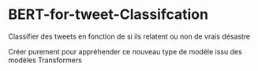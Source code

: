 # BERT-for-tweet-Classifcation

Classifier des tweets en fonction de si ils relatent ou non de vrais désastre

Créer purement pour appréhender ce nouveau type de modèle issu des modèles Transformers
